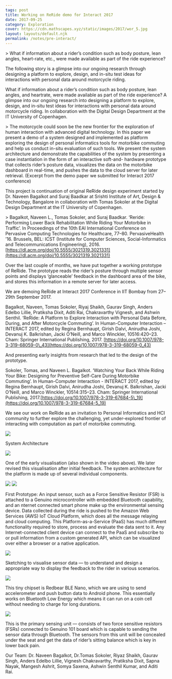 ```yaml
---
tags: post
title: Working on ReRide demo for Interact 2017
date: 2017-09-25
category: Exploration
cover: https://cdn.mathscapes.xyz/static/images/2017/wor_5.jpg
layout: layouts/default.njk
permalink: /notes/pre-interact/
---  
```


\> What if information about a rider’s condition such as body posture, lean angles, heart-rate, etc., were made available as part of the ride experience?

The following story is a glimpse into our ongoing research through designing a platform to explore, design, and in-situ test ideas for interactions with personal data around motorcycle riding.

What if information about a rider’s condition such as body posture, lean angles, and heartrate, were made available as part of the ride experience? A glimpse into our ongoing research into designing a platform to explore, design, and in-situ test ideas for interactions with personal data around motorcycle riding. In collaboration with the Digital Design Department at the IT University of Copenhagen.

\> The motorcycle could soon be the new frontier for the exploration of human interaction with advanced digital technology. In this paper we present a demo of a system designed and implemented as platform exploring the design of personal informatics tools for motorbike commuting and help us conduct in-situ evaluation of such tools. We present the system architecture and demonstrate the capabilities of the system by presenting a case instantiation in the form of an interactive soft-and- hardware prototype that collects rider’s posture data, visualizes the data on the motorbike dashboard in real-time, and pushes the data to the cloud server for later retrieval. (Excerpt from the demo paper we submitted for Interact 2017 conference)

This project is continuation of original ReRide design experiment started by Dr. Naveen Bagalkot and Suraj Baadkar at Srishti Institute of Art, Design & Technology, Bangalore in collaboration with Tomas Sokoler at the Digital Design Department at the IT University of Copenhagen.

\> Bagalkot, Naveen L., Tomas Sokoler, and Suraj Baadkar. ‘Reride: Performing Lower Back Rehabilitation While Riding Your Motorbike in Traffic’. In Proceedings of the 10th EAI International Conference on Pervasive Computing Technologies for Healthcare, 77–80. PervasiveHealth ’16. Brussels, BEL: ICST (Institute for Computer Sciences, Social-Informatics and Telecommunications Engineering), 2016. [https://dl.acm.org/doi/10.5555/3021319.3021331](https://dl.acm.org/doi/10.5555/3021319.3021331)

Over the last couple of months, we have put together a working prototype of ReRide. The prototype reads the rider’s posture through multiple sensor points and displays ‘glanceable’ feedback in the dashboard area of the bike, and stores this information in a remote server for later access.

We are demoing ReRide at Interact 2017 Conference in IIT Bombay from 27–29th September 2017.

Bagalkot, Naveen, Tomas Sokoler, Riyaj Shaikh, Gaurav Singh, Anders Edelbo Lillie, Pratiksha Dixit, Aditi Rai, Chakravarthy Vignesh, and Ashwin Senthil. ‘ReRide: A Platform to Explore Interaction with Personal Data Before, During, and After Motorcycle Commuting’. In Human-Computer Interaction – INTERACT 2017, edited by Regina Bernhaupt, Girish Dalvi, Anirudha Joshi, Devanuj K. Balkrishan, Jacki O’Neill, and Marco Winckler, 10516:420–23. Cham: Springer International Publishing, 2017. [https://doi.org/10.1007/978-3-319-68059-0\_43](https://doi.org/10.1007/978-3-319-68059-0_43)

And presenting early insights from research that led to the design of the prototype.

Sokoler, Tomas, and Naveen L. Bagalkot. ‘Watching Your Back While Riding Your Bike: Designing for Preventive Self-Care During Motorbike Commuting’. In Human-Computer Interaction - INTERACT 2017, edited by Regina Bernhaupt, Girish Dalvi, Anirudha Joshi, Devanuj K. Balkrishan, Jacki O’Neill, and Marco Winckler, 10514:315–23. Cham: Springer International Publishing, 2017.[https://doi.org/10.1007/978-3-319-67684-5\_19](https://doi.org/10.1007/978-3-319-67684-5_19)

We see our work on ReRide as an invitation to Personal Informatics and HCI community to further explore the challenging, yet under-explored frontier of interacting with computation as part of motorbike commuting.

<img src="https://cdn.mathscapes.xyz/static/images/2017/wor_2.jpg"/>

System Architecture

<img src="https://cdn.mathscapes.xyz/static/images/2017/wor_4.jpg"/>

One of the early visualisation (also shown in the video above). We later revised this visualisation after initial feedback. The system architecture for the platform is made up of several individual components.

<img src="https://cdn.mathscapes.xyz/static/images/2017/wor_7.jpg"/>



<img src="https://cdn.mathscapes.xyz/static/images/2017/wor_1.jpg"/>

First Prototype: An input sensor, such as a Force Sensitive Resistor (FSR) is attached to a Genuino microcontroller with embedded Bluetooth capability, and an nternet connected smart phone make up the environmental sensing device. Data collected during the ride is pushed to the Amazon Web Services (AWS) IoT Cloud Platform, which does all the message relaying and cloud computing. This Platform-as-a-Service (PaaS) has much different functionality required to store, process and evaluate the data sent to it. Any Internet-connected client device can connect to the PaaS and subscribe to or pull information from a custom generated API, which can be visualized over either a browser or a native application.

<img src="https://cdn.mathscapes.xyz/static/images/2017/wor_3.jpg"/>

Sketching to visualise sensor data — to understand and design a appropriate way to display the feedback to the rider in various scenarios.

<img src="https://cdn.mathscapes.xyz/static/images/2017/wor_5.jpg"/>

This tiny chipset is Redbear BLE Nano, which we are using to send accelerometer and push button data to Android phone. This essentially works on Bluetooth Low Energy which means it can run on a coin cell without needing to charge for long durations.

<img src="https://cdn.mathscapes.xyz/static/images/2017/wor_6.jpg"/>

This is the primary sensing unit — consists of two force sensitive resistors (FSRs) connected to Genuino 101 board which is capable to sending the sensor data through Bluetooth. The sensors from this unit will be concealed under the seat and get the data of rider’s sitting balance which is key in lower back pain.

Our Team: Dr. Naveen Bagalkot, Dr.Tomas Sokoler, Riyaz Shaikh, Gaurav Singh, Anders Edelbo Lillie, Vignesh Chakravarthy, Pratiksha Dixit, Sapna Nayak, Mangesh Ashrit, Somya Saxena, Ashwin Senthil Kumar, and Aditi Rai.